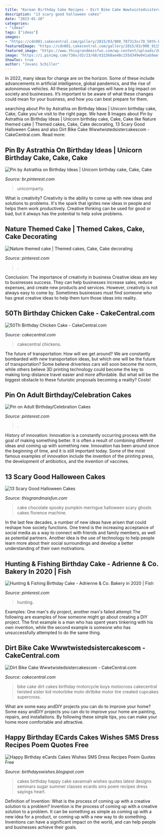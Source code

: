 ```yaml
---
title: "Korean Birthday Cake Recipes ~ Dirt Bike Cake Wwwtwistedsistercakescom"
description: "13 scary good halloween cakes"
date: "2023-01-20"
categories:
- "ideas"
tags: ["ideas"]
images:
- "https://cdn001.cakecentral.com/gallery/2015/03/900_787313sc7O_50th-birthday-chicken-cake.jpg"
featuredImage: "https://cdn001.cakecentral.com/gallery/2015/03/900_911581wjHM_dirt-bike-cake-wwwtwistedsistercakescom.jpg"
featured_image: "https://www.thisgrandmaisfun.com/wp-content/uploads/2016/10/IMG_9874_2-683x1024-683x1024.jpg"
image: "https://i.pinimg.com/736x/d3/23/68/d32368ae48c155d349e041ab9aefea07.jpg"
ShowToc: true
author: "Jovani Schiller"
---
```



In 2022, many ideas for change are on the horizon. Some of these include advancements in artificial intelligence, global pandemics, and the rise of autonomous vehicles. All these potential changes will have a big impact on society and businesses. It’s important to be aware of what these changes could mean for your business, and how you can best prepare for them.

	

		
searching about Pin by Astrathia on Birthday Ideas | Unicorn birthday cake, Cake, Cake you've visit to the right page. We have 8 Images about Pin by Astrathia on Birthday Ideas | Unicorn birthday cake, Cake, Cake like Nature themed cake | Themed cakes, Cake, Cake decorating, 13 Scary Good Halloween Cakes and also Dirt Bike Cake Wwwtwistedsistercakescom - CakeCentral.com. Read more:
		
    
## Pin By Astrathia On Birthday Ideas | Unicorn Birthday Cake, Cake, Cake

<img loading=lazy src="https://i.pinimg.com/736x/1a/bf/7f/1abf7f606fa297f6c88438c3c16ddb14.jpg" onerror="this.onerror=null;this.src='https://tse1.mm.bing.net/th?id=OIP._XcPDnZiopJZjWXYDSwm8QHaLH&amp;pid=15.1';" alt="Pin by Astrathia on Birthday Ideas | Unicorn birthday cake, Cake, Cake">

_Source: br.pinterest.com_

>unicornparty. 

	

What is creativity?
Creativity is the ability to come up with new ideas and solutions to problems. It's the spark that ignites new ideas in people and helps them work productively. Creative thinking can be used for good or bad, but it always has the potential to help solve problems.

    
## Nature Themed Cake | Themed Cakes, Cake, Cake Decorating

<img loading=lazy src="https://i.pinimg.com/736x/43/87/93/438793232659e2d3aa5b399b3f82143b--themed-cakes-kid-stuff.jpg" onerror="this.onerror=null;this.src='https://tse3.mm.bing.net/th?id=OIP.DtB6bRYzrLyJwzaPxSSpywHaJ3&amp;pid=15.1';" alt="Nature themed cake | Themed cakes, Cake, Cake decorating">

_Source: pinterest.com_

>. 

	

Conclusion: The importance of creativity in business
Creative ideas are key to businesses success. They can help businesses increase sales, reduce expenses, and create new products and services. However, creativity is not always easy to come by. Sometimes businesses must find someone who has great creative ideas to help them turn those ideas into reality.

    
## 50Th Birthday Chicken Cake - CakeCentral.com

<img loading=lazy src="https://cdn001.cakecentral.com/gallery/2015/03/900_787313sc7O_50th-birthday-chicken-cake.jpg" onerror="this.onerror=null;this.src='https://tse1.mm.bing.net/th?id=OIP.w3GFMTV9bWKEeyfPVOESOAHaLH&amp;pid=15.1';" alt="50Th Birthday Chicken Cake - CakeCentral.com">

_Source: cakecentral.com_

>cakecentral chickens. 

	

The future of transportation: How will we get around?
We are constantly bombarded with new transportation ideas, but which one will be the future of transportation? Some believe driverless cars will soon become the norm, while others believe 3D printing technology could become the key to making long-distance travel easier and more affordable. But what will be the biggest obstacle to these futuristic proposals becoming a reality? Costs!

    
## Pin On Adult Birthday/Celebration Cakes

<img loading=lazy src="https://i.pinimg.com/736x/27/f2/59/27f25999b39feb943d4c9b5657621ef6.jpg" onerror="this.onerror=null;this.src='https://tse3.mm.bing.net/th?id=OIP.k-RLghc8Vam3uAjMLV_BpQHaJ3&amp;pid=15.1';" alt="Pin on Adult Birthday/Celebration Cakes">

_Source: pinterest.com_

>. 

	

History of innovation:
Innovation is a constantly occurring process with the goal of making something better. It is often a result of combining different ideas and coming up with something new. Innovation has been around since the beginning of time, and it is still important today. Some of the most famous examples of innovation include the invention of the printing press, the development of antibiotics, and the invention of vaccines.

    
## 13 Scary Good Halloween Cakes

<img loading=lazy src="https://www.thisgrandmaisfun.com/wp-content/uploads/2016/10/IMG_9874_2-683x1024-683x1024.jpg" onerror="this.onerror=null;this.src='https://tse4.mm.bing.net/th?id=OIP.lDBmP63bXvh79y0OmpVS1wHaLG&amp;pid=15.1';" alt="13 Scary Good Halloween Cakes">

_Source: thisgrandmaisfun.com_

>cake chocolate spooky pumpkin meringue halloween scary ghosts cakes florence machine. 

	

In the last few decades, a number of new ideas have arisen that could reshape how society functions. One trend is the increasing acceptance of social media as a way to connect with friends and family members, as well as potential partners. Another idea is the use of technology to help people learn more about their social surroundings and develop a better understanding of their own motivations.

    
## Hunting &amp; Fishing Birthday Cake - Adrienne &amp; Co. Bakery In 2020 | Fish

<img loading=lazy src="https://i.pinimg.com/736x/d3/23/68/d32368ae48c155d349e041ab9aefea07.jpg" onerror="this.onerror=null;this.src='https://tse3.mm.bing.net/th?id=OIP.sapDwG2rBLVXZ297m4jq7AHaJ3&amp;pid=15.1';" alt="Hunting &amp; Fishing Birthday Cake - Adrienne &amp; Co. Bakery in 2020 | Fish">

_Source: pinterest.com_

>hunting. 

	

Examples: One man's diy project, another man's failed attempt
The following are examples of how someone might go about creating a DIY project. The first example is a man who has spent years tinkering with his own invention, while the second example is someone who has unsuccessfully attempted to do the same thing.

    
## Dirt Bike Cake Wwwtwistedsistercakescom - CakeCentral.com

<img loading=lazy src="https://cdn001.cakecentral.com/gallery/2015/03/900_911581wjHM_dirt-bike-cake-wwwtwistedsistercakescom.jpg" onerror="this.onerror=null;this.src='https://tse4.mm.bing.net/th?id=OIP.Fx-5U--vJiFTlkJQkoDeBwHaJ4&amp;pid=15.1';" alt="Dirt Bike Cake Wwwtwistedsistercakescom - CakeCentral.com">

_Source: cakecentral.com_

>bike cake dirt cakes birthday motorcycle boys motocross cakecentral twisted sister kid motorbike moto dirtbike motor tire created cupcakes supercross. 

	

What are some easy andDIY projects you can do to improve your home?
Some easy andDIY projects you can do to improve your home are painting, repairs, and installations. By following these simple tips, you can make your home more comfortable and attractive.

    
## Happy Birthday ECards Cakes Wishes SMS Dress Recipes Poem Quotes Free

<img loading=lazy src="https://4.bp.blogspot.com/-YJuCCbUfka4/TcWz2RYvrrI/AAAAAAAAAYo/FLC56TLf4a4/s1600/Birthday+cakes.jpg" onerror="this.onerror=null;this.src='https://tse4.mm.bing.net/th?id=OIP.oyyaetqdTn5j3oY09yOmPgHaJ4&amp;pid=15.1';" alt="Happy Birthday eCards Cakes Wishes SMS Dress Recipes Poem Quotes Free">

_Source: birthdayswishes.blogspot.com_

>cakes birthday happy cake savannah wishes quotes latest designs seminars sugar summer classes ecards sms poem recipes dress sayings heart. 

	

Definition of Invention: What is the process of coming up with a creative solution to a problem?
Invention is the process of coming up with a creative solution to a problem. It can be something as simple as coming up with a new idea for a product, or coming up with a new way to do something. Inventions can have a significant impact on the world, and can help people and businesses achieve their goals.

